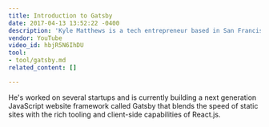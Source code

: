 ```yaml
---
title: Introduction to Gatsby
date: 2017-04-13 13:52:22 -0400
description: 'Kyle Matthews is a tech entrepreneur based in San Francisco, CA. '
vendor: YouTube
video_id: hbjR5N6IhDU
tool:
- tool/gatsby.md
related_content: []

---
```

He's worked on several startups and is currently building a next generation JavaScript website framework called Gatsby that blends the speed of static sites with the rich tooling and client-side capabilities of React.js.